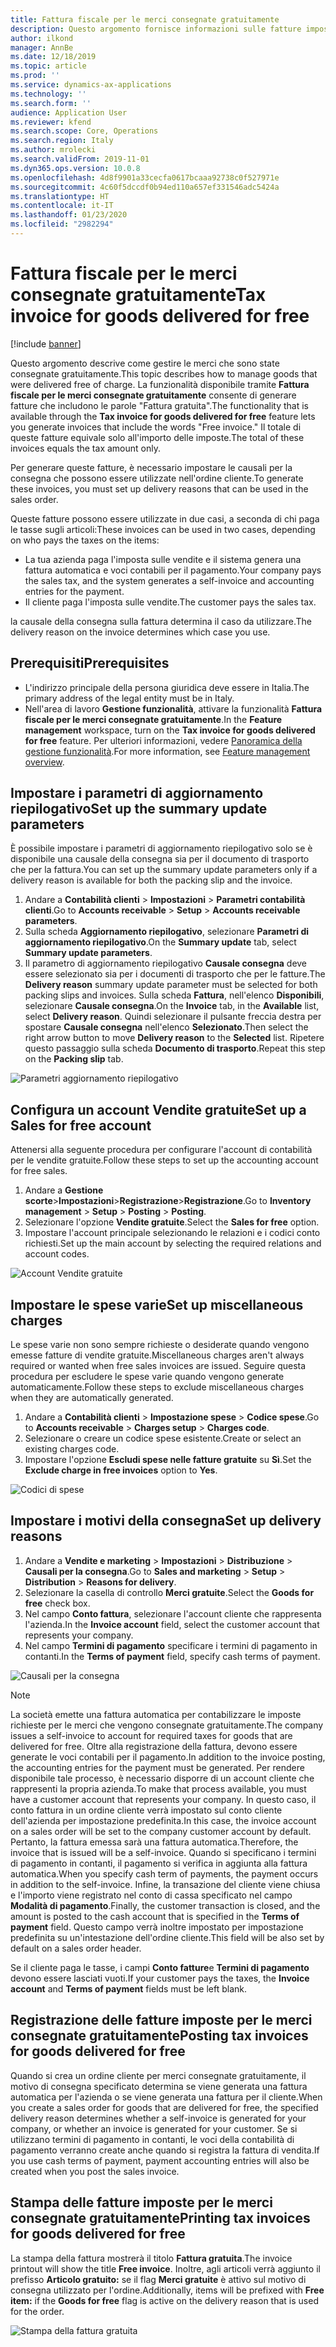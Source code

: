 ```yaml
---
title: Fattura fiscale per le merci consegnate gratuitamente
description: Questo argomento fornisce informazioni sulle fatture imposta per le merci che sono state consegnate gratuitamente.
author: ilkond
manager: AnnBe
ms.date: 12/18/2019
ms.topic: article
ms.prod: ''
ms.service: dynamics-ax-applications
ms.technology: ''
ms.search.form: ''
audience: Application User
ms.reviewer: kfend
ms.search.scope: Core, Operations
ms.search.region: Italy
ms.author: mrolecki
ms.search.validFrom: 2019-11-01
ms.dyn365.ops.version: 10.0.8
ms.openlocfilehash: 4d8f9901a33cecfa0617bcaaa92738c0f527971e
ms.sourcegitcommit: 4c60f5dccdf0b94ed110a657ef331546adc5424a
ms.translationtype: HT
ms.contentlocale: it-IT
ms.lasthandoff: 01/23/2020
ms.locfileid: "2982294"
---
```

# <a name="tax-invoice-for-goods-delivered-for-free"></a><span data-ttu-id="50496-103">Fattura fiscale per le merci consegnate gratuitamente</span><span class="sxs-lookup"><span data-stu-id="50496-103">Tax invoice for goods delivered for free</span></span>

[!include [banner](../includes/banner.md)]

<span data-ttu-id="50496-104">Questo argomento descrive come gestire le merci che sono state consegnate gratuitamente.</span><span class="sxs-lookup"><span data-stu-id="50496-104">This topic describes how to manage goods that were delivered free of charge.</span></span> <span data-ttu-id="50496-105">La funzionalità disponibile tramite **Fattura fiscale per le merci consegnate gratuitamente** consente di generare fatture che includono le parole "Fattura gratuita".</span><span class="sxs-lookup"><span data-stu-id="50496-105">The functionality that is available through the **Tax invoice for goods delivered for free** feature lets you generate invoices that include the words "Free invoice."</span></span> <span data-ttu-id="50496-106">Il totale di queste fatture equivale solo all'importo delle imposte.</span><span class="sxs-lookup"><span data-stu-id="50496-106">The total of these invoices equals the tax amount only.</span></span>

<span data-ttu-id="50496-107">Per generare queste fatture, è necessario impostare le causali per la consegna che possono essere utilizzate nell'ordine cliente.</span><span class="sxs-lookup"><span data-stu-id="50496-107">To generate these invoices, you must set up delivery reasons that can be used in the sales order.</span></span>

<span data-ttu-id="50496-108">Queste fatture possono essere utilizzate in due casi, a seconda di chi paga le tasse sugli articoli:</span><span class="sxs-lookup"><span data-stu-id="50496-108">These invoices can be used in two cases, depending on who pays the taxes on the items:</span></span>

- <span data-ttu-id="50496-109">La tua azienda paga l'imposta sulle vendite e il sistema genera una fattura automatica e voci contabili per il pagamento.</span><span class="sxs-lookup"><span data-stu-id="50496-109">Your company pays the sales tax, and the system generates a self-invoice and accounting entries for the payment.</span></span>
- <span data-ttu-id="50496-110">Il cliente paga l'imposta sulle vendite.</span><span class="sxs-lookup"><span data-stu-id="50496-110">The customer pays the sales tax.</span></span>

<span data-ttu-id="50496-111">la causale della consegna sulla fattura determina il caso da utilizzare.</span><span class="sxs-lookup"><span data-stu-id="50496-111">The delivery reason on the invoice determines which case you use.</span></span>

## <a name="prerequisites"></a><span data-ttu-id="50496-112">Prerequisiti</span><span class="sxs-lookup"><span data-stu-id="50496-112">Prerequisites</span></span>

- <span data-ttu-id="50496-113">L'indirizzo principale della persona giuridica deve essere in Italia.</span><span class="sxs-lookup"><span data-stu-id="50496-113">The primary address of the legal entity must be in Italy.</span></span>
- <span data-ttu-id="50496-114">Nell'area di lavoro **Gestione funzionalità**, attivare la funzionalità **Fattura fiscale per le merci consegnate gratuitamente**.</span><span class="sxs-lookup"><span data-stu-id="50496-114">In the **Feature management** workspace, turn on the **Tax invoice for goods delivered for free** feature.</span></span> <span data-ttu-id="50496-115">Per ulteriori informazioni, vedere [Panoramica della gestione funzionalità](../../fin-and-ops/get-started/feature-management/feature-management-overview.md).</span><span class="sxs-lookup"><span data-stu-id="50496-115">For more information, see [Feature management overview](../../fin-and-ops/get-started/feature-management/feature-management-overview.md).</span></span>

## <a name="set-up-the-summary-update-parameters"></a><span data-ttu-id="50496-116">Impostare i parametri di aggiornamento riepilogativo</span><span class="sxs-lookup"><span data-stu-id="50496-116">Set up the summary update parameters</span></span>

<span data-ttu-id="50496-117">È possibile impostare i parametri di aggiornamento riepilogativo solo se è disponibile una causale della consegna sia per il documento di trasporto che per la fattura.</span><span class="sxs-lookup"><span data-stu-id="50496-117">You can set up the summary update parameters only if a delivery reason is available for both the packing slip and the invoice.</span></span>

1. <span data-ttu-id="50496-118">Andare a **Contabilità clienti** \> **Impostazioni** \> **Parametri contabilità clienti**.</span><span class="sxs-lookup"><span data-stu-id="50496-118">Go to **Accounts receivable** \> **Setup** \> **Accounts receivable parameters**.</span></span>
2. <span data-ttu-id="50496-119">Sulla scheda **Aggiornamento riepilogativo**, selezionare **Parametri di aggiornamento riepilogativo**.</span><span class="sxs-lookup"><span data-stu-id="50496-119">On the **Summary update** tab, select **Summary update parameters**.</span></span>
3. <span data-ttu-id="50496-120">Il parametro di aggiornamento riepilogativo **Causale consegna** deve essere selezionato sia per i documenti di trasporto che per le fatture.</span><span class="sxs-lookup"><span data-stu-id="50496-120">The **Delivery reason** summary update parameter must be selected for both packing slips and invoices.</span></span> <span data-ttu-id="50496-121">Sulla scheda **Fattura**, nell'elenco **Disponibili**, selezionare **Causale consegna**.</span><span class="sxs-lookup"><span data-stu-id="50496-121">On the **Invoice** tab, in the **Available** list, select **Delivery reason**.</span></span> <span data-ttu-id="50496-122">Quindi selezionare il pulsante freccia destra per spostare **Causale consegna** nell'elenco **Selezionato**.</span><span class="sxs-lookup"><span data-stu-id="50496-122">Then select the right arrow button to move **Delivery reason** to the **Selected** list.</span></span> <span data-ttu-id="50496-123">Ripetere questo passaggio sulla scheda **Documento di trasporto**.</span><span class="sxs-lookup"><span data-stu-id="50496-123">Repeat this step on the **Packing slip** tab.</span></span>

![Parametri aggiornamento riepilogativo](media/emea-ita-exil-free-goods-summary-update-parameters.jpg)

## <a name="set-up-a-sales-for-free-account"></a><span data-ttu-id="50496-125">Configura un account Vendite gratuite</span><span class="sxs-lookup"><span data-stu-id="50496-125">Set up a Sales for free account</span></span>

<span data-ttu-id="50496-126">Attenersi alla seguente procedura per configurare l'account di contabilità per le vendite gratuite.</span><span class="sxs-lookup"><span data-stu-id="50496-126">Follow these steps to set up the accounting account for free sales.</span></span>

1. <span data-ttu-id="50496-127">Andare a **Gestione scorte**\>**Impostazioni**\>**Registrazione**\>**Registrazione**.</span><span class="sxs-lookup"><span data-stu-id="50496-127">Go to **Inventory management** \> **Setup** \> **Posting** \> **Posting**.</span></span>
2. <span data-ttu-id="50496-128">Selezionare l'opzione **Vendite gratuite**.</span><span class="sxs-lookup"><span data-stu-id="50496-128">Select the **Sales for free** option.</span></span>
3. <span data-ttu-id="50496-129">Impostare l'account principale selezionando le relazioni e i codici conto richiesti.</span><span class="sxs-lookup"><span data-stu-id="50496-129">Set up the main account by selecting the required relations and account codes.</span></span>

![Account Vendite gratuite](media/emea-ita-exil-free-goods-sales-free-account.jpg)

## <a name="set-up-miscellaneous-charges"></a><span data-ttu-id="50496-131">Impostare le spese varie</span><span class="sxs-lookup"><span data-stu-id="50496-131">Set up miscellaneous charges</span></span>

<span data-ttu-id="50496-132">Le spese varie non sono sempre richieste o desiderate quando vengono emesse fatture di vendite gratuite.</span><span class="sxs-lookup"><span data-stu-id="50496-132">Miscellaneous charges aren't always required or wanted when free sales invoices are issued.</span></span> <span data-ttu-id="50496-133">Seguire questa procedura per escludere le spese varie quando vengono generate automaticamente.</span><span class="sxs-lookup"><span data-stu-id="50496-133">Follow these steps to exclude miscellaneous charges when they are automatically generated.</span></span>

1. <span data-ttu-id="50496-134">Andare a **Contabilità clienti** \> **Impostazione spese** \> **Codice spese**.</span><span class="sxs-lookup"><span data-stu-id="50496-134">Go to **Accounts receivable** \> **Charges setup** \> **Charges code**.</span></span>
2. <span data-ttu-id="50496-135">Selezionare o creare un codice spese esistente.</span><span class="sxs-lookup"><span data-stu-id="50496-135">Create or select an existing charges code.</span></span>
2. <span data-ttu-id="50496-136">Impostare l'opzione **Escludi spese nelle fatture gratuite** su **Sì**.</span><span class="sxs-lookup"><span data-stu-id="50496-136">Set the **Exclude charge in free invoices** option to **Yes**.</span></span>

![Codici di spese](media/emea-ita-exil-free-goods-charges-codes.jpg)

## <a name="set-up-delivery-reasons"></a><span data-ttu-id="50496-138">Impostare i motivi della consegna</span><span class="sxs-lookup"><span data-stu-id="50496-138">Set up delivery reasons</span></span>

1. <span data-ttu-id="50496-139">Andare a **Vendite e marketing** \> **Impostazioni** \> **Distribuzione** \> **Causali per la consegna**.</span><span class="sxs-lookup"><span data-stu-id="50496-139">Go to **Sales and marketing** \> **Setup** \> **Distribution** \> **Reasons for delivery**.</span></span>
2. <span data-ttu-id="50496-140">Selezionare la casella di controllo **Merci gratuite**.</span><span class="sxs-lookup"><span data-stu-id="50496-140">Select the **Goods for free** check box.</span></span>
3. <span data-ttu-id="50496-141">Nel campo **Conto fattura**, selezionare l'account cliente che rappresenta l'azienda.</span><span class="sxs-lookup"><span data-stu-id="50496-141">In the **Invoice account** field, select the customer account that represents your company.</span></span>
4. <span data-ttu-id="50496-142">Nel campo **Termini di pagamento** specificare i termini di pagamento in contanti.</span><span class="sxs-lookup"><span data-stu-id="50496-142">In the **Terms of payment** field, specify cash terms of payment.</span></span>

![Causali per la consegna](media/emea-ita-exil-free-goods-delivery-reason.jpg)

> [!NOTE]
> <span data-ttu-id="50496-144">La società emette una fattura automatica per contabilizzare le imposte richieste per le merci che vengono consegnate gratuitamente.</span><span class="sxs-lookup"><span data-stu-id="50496-144">The company issues a self-invoice to account for required taxes for goods that are delivered for free.</span></span> <span data-ttu-id="50496-145">Oltre alla registrazione della fattura, devono essere generate le voci contabili per il pagamento.</span><span class="sxs-lookup"><span data-stu-id="50496-145">In addition to the invoice posting, the accounting entries for the payment must be generated.</span></span> <span data-ttu-id="50496-146">Per rendere disponibile tale processo, è necessario disporre di un account cliente che rappresenti la propria azienda.</span><span class="sxs-lookup"><span data-stu-id="50496-146">To make that process available, you must have a customer account that represents your company.</span></span> <span data-ttu-id="50496-147">In questo caso, il conto fattura in un ordine cliente verrà impostato sul conto cliente dell'azienda per impostazione predefinita.</span><span class="sxs-lookup"><span data-stu-id="50496-147">In this case, the invoice account on a sales order will be set to the company customer account by default.</span></span> <span data-ttu-id="50496-148">Pertanto, la fattura emessa sarà una fattura automatica.</span><span class="sxs-lookup"><span data-stu-id="50496-148">Therefore, the invoice that is issued will be a self-invoice.</span></span> <span data-ttu-id="50496-149">Quando si specificano i termini di pagamento in contanti, il pagamento si verifica in aggiunta alla fattura automatica.</span><span class="sxs-lookup"><span data-stu-id="50496-149">When you specify cash term of payments, the payment occurs in addition to the self-invoice.</span></span> <span data-ttu-id="50496-150">Infine, la transazione del cliente viene chiusa e l'importo viene registrato nel conto di cassa specificato nel campo **Modalità di pagamento**.</span><span class="sxs-lookup"><span data-stu-id="50496-150">Finally, the customer transaction is closed, and the amount is posted to the cash account that is specified in the **Terms of payment** field.</span></span> <span data-ttu-id="50496-151">Questo campo verrà inoltre impostato per impostazione predefinita su un'intestazione dell'ordine cliente.</span><span class="sxs-lookup"><span data-stu-id="50496-151">This field will be also set by default on a sales order header.</span></span>
>
> <span data-ttu-id="50496-152">Se il cliente paga le tasse, i campi **Conto fatture**e **Termini di pagamento** devono essere lasciati vuoti.</span><span class="sxs-lookup"><span data-stu-id="50496-152">If your customer pays the taxes, the **Invoice account** and **Terms of payment** fields must be left blank.</span></span>

## <a name="posting-tax-invoices-for-goods-delivered-for-free"></a><span data-ttu-id="50496-153">Registrazione delle fatture imposte per le merci consegnate gratuitamente</span><span class="sxs-lookup"><span data-stu-id="50496-153">Posting tax invoices for goods delivered for free</span></span>

<span data-ttu-id="50496-154">Quando si crea un ordine cliente per merci consegnate gratuitamente, il motivo di consegna specificato determina se viene generata una fattura automatica per l'azienda o se viene generata una fattura per il cliente.</span><span class="sxs-lookup"><span data-stu-id="50496-154">When you create a sales order for goods that are delivered for free, the specified delivery reason determines whether a self-invoice is generated for your company, or whether an invoice is generated for your customer.</span></span> <span data-ttu-id="50496-155">Se si utilizzano termini di pagamento in contanti, le voci della contabilità di pagamento verranno create anche quando si registra la fattura di vendita.</span><span class="sxs-lookup"><span data-stu-id="50496-155">If you use cash terms of payment, payment accounting entries will also be created when you post the sales invoice.</span></span>

## <a name="printing-tax-invoices-for-goods-delivered-for-free"></a><span data-ttu-id="50496-156">Stampa delle fatture imposte per le merci consegnate gratuitamente</span><span class="sxs-lookup"><span data-stu-id="50496-156">Printing tax invoices for goods delivered for free</span></span>

<span data-ttu-id="50496-157">La stampa della fattura mostrerà il titolo **Fattura gratuita**.</span><span class="sxs-lookup"><span data-stu-id="50496-157">The invoice printout will show the title **Free invoice**.</span></span> <span data-ttu-id="50496-158">Inoltre, agli articoli verrà aggiunto il prefisso **Articolo gratuito:** se il flag **Merci gratuite** è attivo sul motivo di consegna utilizzato per l'ordine.</span><span class="sxs-lookup"><span data-stu-id="50496-158">Additionally, items will be prefixed with **Free item:** if the **Goods for free** flag is active on the delivery reason that is used for the order.</span></span>

![Stampa della fattura gratuita](media/emea-ita-exil-free-tax-invoice-printout.jpg)
